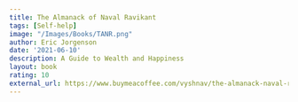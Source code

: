 ```yaml
---
title: The Almanack of Naval Ravikant
tags: [Self-help]
image: "/Images/Books/TANR.png"
author: Eric Jorgenson
date: '2021-06-10'
description: A Guide to Wealth and Happiness
layout: book
rating: 10
external_url: https://www.buymeacoffee.com/vyshnav/the-almanack-naval-ravikant-eric-jorgenson
---
```


